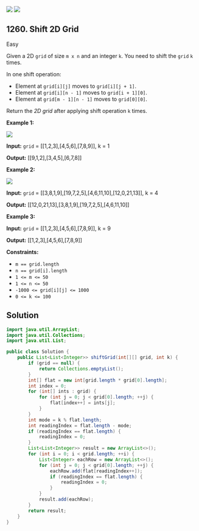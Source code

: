 [![](https://img.shields.io/github/stars/javadev/LeetCode-in-Java?label=Stars&style=flat-square)](https://github.com/javadev/LeetCode-in-Java)
[![](https://img.shields.io/github/forks/javadev/LeetCode-in-Java?label=Fork%20me%20on%20GitHub%20&style=flat-square)](https://github.com/javadev/LeetCode-in-Java/fork)

## 1260\. Shift 2D Grid

Easy

Given a 2D `grid` of size `m x n` and an integer `k`. You need to shift the `grid` `k` times.

In one shift operation:

*   Element at `grid[i][j]` moves to `grid[i][j + 1]`.
*   Element at `grid[i][n - 1]` moves to `grid[i + 1][0]`.
*   Element at `grid[m - 1][n - 1]` moves to `grid[0][0]`.

Return the _2D grid_ after applying shift operation `k` times.

**Example 1:**

![](https://assets.leetcode.com/uploads/2019/11/05/e1.png)

**Input:** `grid` = \[\[1,2,3],[4,5,6],[7,8,9]], k = 1

**Output:** [[9,1,2],[3,4,5],[6,7,8]]

**Example 2:**

![](https://assets.leetcode.com/uploads/2019/11/05/e2.png)

**Input:** `grid` = \[\[3,8,1,9],[19,7,2,5],[4,6,11,10],[12,0,21,13]], k = 4

**Output:** [[12,0,21,13],[3,8,1,9],[19,7,2,5],[4,6,11,10]]

**Example 3:**

**Input:** `grid` = \[\[1,2,3],[4,5,6],[7,8,9]], k = 9

**Output:** [[1,2,3],[4,5,6],[7,8,9]]

**Constraints:**

*   `m == grid.length`
*   `n == grid[i].length`
*   `1 <= m <= 50`
*   `1 <= n <= 50`
*   `-1000 <= grid[i][j] <= 1000`
*   `0 <= k <= 100`

## Solution

```java
import java.util.ArrayList;
import java.util.Collections;
import java.util.List;

public class Solution {
    public List<List<Integer>> shiftGrid(int[][] grid, int k) {
        if (grid == null) {
            return Collections.emptyList();
        }
        int[] flat = new int[grid.length * grid[0].length];
        int index = 0;
        for (int[] ints : grid) {
            for (int j = 0; j < grid[0].length; ++j) {
                flat[index++] = ints[j];
            }
        }
        int mode = k % flat.length;
        int readingIndex = flat.length - mode;
        if (readingIndex == flat.length) {
            readingIndex = 0;
        }
        List<List<Integer>> result = new ArrayList<>();
        for (int i = 0; i < grid.length; ++i) {
            List<Integer> eachRow = new ArrayList<>();
            for (int j = 0; j < grid[0].length; ++j) {
                eachRow.add(flat[readingIndex++]);
                if (readingIndex == flat.length) {
                    readingIndex = 0;
                }
            }
            result.add(eachRow);
        }
        return result;
    }
}
```